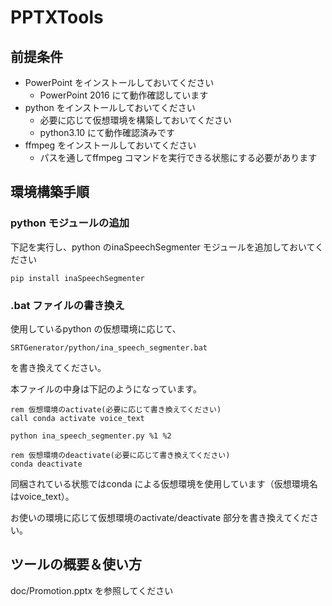 # PPTXTools

## 前提条件

- PowerPoint をインストールしておいてください
  - PowerPoint 2016 にて動作確認しています
- python をインストールしておいてください
  - 必要に応じて仮想環境を構築しておいてください
  - python3.10 にて動作確認済みです
- ffmpeg をインストールしておいてください
  - パスを通してffmpeg コマンドを実行できる状態にする必要があります

## 環境構築手順

### python モジュールの追加

下記を実行し、python のinaSpeechSegmenter モジュールを追加しておいてください

```
pip install inaSpeechSegmenter
```

### .bat ファイルの書き換え

使用しているpython の仮想環境に応じて、

```
SRTGenerator/python/ina_speech_segmenter.bat
```

を書き換えてください。

本ファイルの中身は下記のようになっています。



```
rem 仮想環境のactivate(必要に応じて書き換えてください)
call conda activate voice_text

python ina_speech_segmenter.py %1 %2

rem 仮想環境のdeactivate(必要に応じて書き換えてください)
conda deactivate

```

同梱されている状態ではconda による仮想環境を使用しています（仮想環境名はvoice_text）。

お使いの環境に応じて仮想環境のactivate/deactivate 部分を書き換えてください。




## ツールの概要＆使い方

doc/Promotion.pptx を参照してください

